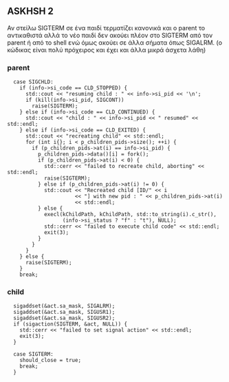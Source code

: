 ## ASKHSH 2

Αν στείλω SIGTERM σε ένα παιδί τερματίζει κανονικά και ο parent το αντικαθιστά αλλά το νέο παιδί δεν ακούει πλέον στο SIGTERM από τον parent ή από το shell ενώ όμως ακούει σε άλλα σήματα όπως SIGALRM. (ο κώδικας είναι πολύ πρόχειρος και έχει και άλλα μικρά άσχετα λάθη)


### parent
```
  case SIGCHLD:
    if (info->si_code == CLD_STOPPED) {
      std::cout << "resuming child : " << info->si_pid << '\n';
      if (kill(info->si_pid, SIGCONT))
        raise(SIGTERM);
    } else if (info->si_code == CLD_CONTINUED) {
      std::cout << "child : " << info->si_pid << " resumed" << std::endl;
    } else if (info->si_code == CLD_EXITED) {
      std::cout << "recreating child" << std::endl;
      for (int i{}; i < p_children_pids->size(); ++i) {
        if (p_children_pids->at(i) == info->si_pid) {
          p_children_pids->data()[i] = fork();
          if (p_children_pids->at(i) < 0) {
            std::cerr << "failed to recreate child, aborting" << std::endl;
            raise(SIGTERM);
          } else if (p_children_pids->at(i) != 0) {
            std::cout << "Recreated child [ID/" << i
                      << "] with new pid : " << p_children_pids->at(i)
                      << std::endl;
          } else {
            execl(kChildPath, kChildPath, std::to_string(i).c_str(),
                  (info->si_status ? "f" : "t"), NULL);
            std::cerr << "failed to execute child code" << std::endl;
            exit(3);
          }
        }
      }
    } else {
      raise(SIGTERM);
    }
    break;
```
### child

```
  sigaddset(&act.sa_mask, SIGALRM);
  sigaddset(&act.sa_mask, SIGUSR1);
  sigaddset(&act.sa_mask, SIGUSR2);
  if (sigaction(SIGTERM, &act, NULL)) {
    std::cerr << "failed to set signal action" << std::endl;
    exit(3);
  }
```

```
  case SIGTERM:
    should_close = true;
    break;
  }

```
